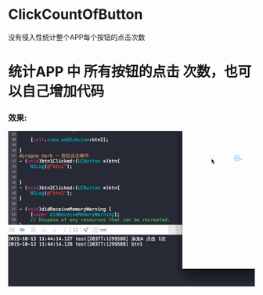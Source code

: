 # ClickCountOfButton
没有侵入性统计整个APP每个按钮的点击次数
# 统计APP 中 所有按钮的点击 次数，也可以自己增加代码 
### 效果:
![image](https://github.com/boyXiong/raw/raw/master/picture/XWClickedCountOfButton/ButtonClicked.gif)
